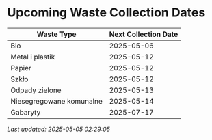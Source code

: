 # Upcoming Waste Collection Dates

| Waste Type | Next Collection Date |
|------------|----------------------|
| Bio | 2025-05-06 |
| Metal i plastik | 2025-05-12 |
| Papier | 2025-05-12 |
| Szkło | 2025-05-12 |
| Odpady zielone | 2025-05-13 |
| Niesegregowane komunalne | 2025-05-14 |
| Gabaryty | 2025-07-17 |


*Last updated: 2025-05-05 02:29:05*
